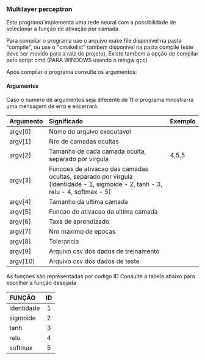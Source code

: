 ### Multilayer perceptron
Este programa implementa uma rede neural com a possibilidade
de selecionar a função de ativação por camada

Para compilar o programa use o arquivo make file disponivel na pasta 
"compile", ou use o "cmakelist" tambem disponivel na pasta compile (este deve ser movido para a raiz do projeto),
Existe tambem a  opção de compilar pelo script cmd (PARA WINDOWS usando o mingw gcc)

Após compilar o programa consulte os argumentos:

#### Argumentos
Caso o numero de argumentos seja diferente de 11 o programa mnostra-ra uma mensagem de erro e encerrará.
 
| Argumento | Significado | Exemplo |
| :---- | :---- | :---- |
|argv[0] | Nome do arquivo executavel | |
| argv[1] | Nro de camadas ocultas| |
| argv[2] | Tamanho de cada camada oculta, separado por virgula | 4,5,5 | 
| argv[3] | Funcoes de ativacao das camadas ocultas, separado por virgula (identidade - 1, sigmoide - 2, tanh - 3, relu - 4, softmax - 5) | |
| argv[4] | Tamanho da ultima camada | |
| argv[5] | Funcao de ativacao da ultima camada | |
| argv[6] | Taxa de aprendizado | |
| argv[7] | Nro maximo de epocas | |
| argv[8] | Tolerancia | |
| argv[9] | Arquivo csv dos dados de treinamento| |
| argv[10] | Arquivo csv dos dados de teste | |
 
 As funções são representadas por codigo ID
 Consulte a tabela abaixo para escolher a função desejada
 
 | FUNÇÃO | ID |
 | :---- | :----: |
 | identidade | 1 |
 | sigmoide   | 2 |
 | tanh       | 3 |
 | relu       | 4 |
 | softmax    | 5 |
 
  
 